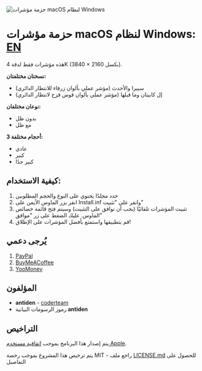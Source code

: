 ![حزمة مؤشرات macOS لنظام Windows](https://github.com/antiden/macOS-cursors-for-Windows/blob/main/screenshot.jpg)

# حزمة مؤشرات macOS لنظام Windows: [EN](https://github.com/vfggf95565/macOS-cursors-for-Windows)
هذه مؤشرات فقط لدقة 4K (3840 × 2160 بكسل).

**نسختان مختلفتان:**
- سييرا والأحدث (مؤشر عملي بألوان زرقاء للانتظار الدائري)
- إل كابيتان وما قبلها (مؤشر عملي بألوان قوس قزح لانتظار الدائري)

**نوعان مختلفان:**
- بدون ظل
- مع ظل

**3 أحجام مختلفة:**
- عادي
- كبير
- كبير جدًا

## كيفية الاستخدام:

1. حدد مجلدًا يحتوي على النوع والحجم المطلوبين
2. انقر بزر الماوس الأيمن على Install.inf وانقر على "تثبيت"
3. تثبيت المؤشرات تلقائيًا (يجب أن توافق على التثبيت) وسيتم فتح قائمة خصائص الماوس. عليك الضغط على زر "موافق"
4. قم بتطبيقها واستمتع بأفضل المؤشرات على الإطلاق!

## يُرجى دعمي

1. [PayPal](https://paypal.me/antiden?country.x=RU&locale.x=en_US)
2. [BuyMeACoffee](https://www.buymeacoffee.com/antiden)
3. [YooMoney](https://yoomoney.ru/to/41001275586164)

## المؤلفون

* **antiden** - [coderteam](https://coderteam.ru)
* رموز الرسومات البيانية **antiden**

## التراخيص

يتم إصدار هذا البرنامج بموجب [اتفاقية مستخدم Apple](http://images.apple.com/legal/sla/docs/OSX1011.pdf).

يتم ترخيص هذا المشروع بموجب رخصة MIT - راجع ملف [LICENSE.md](https://rem.mit-license.org/) للحصول على التفاصيل
